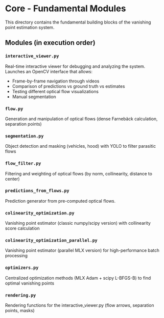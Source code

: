 # Core - Fundamental Modules

This directory contains the fundamental building blocks of the vanishing point estimation system.

## Modules (in execution order)

### **`interactive_viewer.py`** 
Real-time interactive viewer for debugging and analyzing the system. Launches an OpenCV interface that allows:
- Frame-by-frame navigation through videos
- Comparison of predictions vs ground truth vs estimates
- Testing different optical flow visualizations
- Manual segmentation

### **`flow.py`** 
Generation and manipulation of optical flows (dense Farnebäck calculation, separation points)

### **`segmentation.py`** 
Object detection and masking (vehicles, hood) with YOLO to filter parasitic flows

### **`flow_filter.py`** 
Filtering and weighting of optical flows (by norm, collinearity, distance to center)

### **`predictions_from_flows.py`**
Prediction generator from pre-computed optical flows.

### **`colinearity_optimization.py`** 
Vanishing point estimator (classic numpy/scipy version) with collinearity score calculation

### **`colinearity_optimization_parallel.py`** 
Vanishing point estimator (parallel MLX version) for high-performance batch processing

### **`optimizers.py`** 
Centralized optimization methods (MLX Adam + scipy L-BFGS-B) to find optimal vanishing points

### **`rendering.py`** 
Rendering functions for the interactive_viewer.py (flow arrows, separation points, masks)